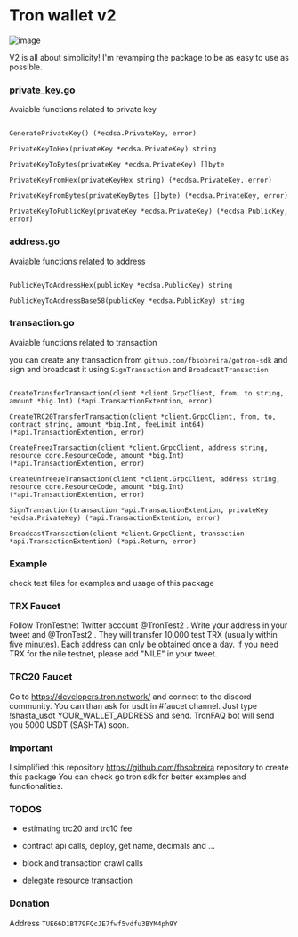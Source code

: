# Tron wallet v2

![image](https://github.com/ranjbar-dev/tron-wallet/blob/main/assets/image.png?raw=true)

V2 is all about simplicity! I'm revamping the package to be as easy to use as possible.

### private_key.go 

Avaiable functions related to private key 

```

GeneratePrivateKey() (*ecdsa.PrivateKey, error)

PrivateKeyToHex(privateKey *ecdsa.PrivateKey) string

PrivateKeyToBytes(privateKey *ecdsa.PrivateKey) []byte

PrivateKeyFromHex(privateKeyHex string) (*ecdsa.PrivateKey, error)

PrivateKeyFromBytes(privateKeyBytes []byte) (*ecdsa.PrivateKey, error)

PrivateKeyToPublicKey(privateKey *ecdsa.PrivateKey) (*ecdsa.PublicKey, error)

```

### address.go

Avaiable functions related to address 

```

PublicKeyToAddressHex(publicKey *ecdsa.PublicKey) string

PublicKeyToAddressBase58(publicKey *ecdsa.PublicKey) string

```

### transaction.go

Avaiable functions related to transaction 

you can create any transaction from `github.com/fbsobreira/gotron-sdk` and sign and broadcast it using `SignTransaction` and `BroadcastTransaction` 

```

CreateTransferTransaction(client *client.GrpcClient, from, to string, amount *big.Int) (*api.TransactionExtention, error)

CreateTRC20TransferTransaction(client *client.GrpcClient, from, to, contract string, amount *big.Int, feeLimit int64) (*api.TransactionExtention, error)

CreateFreezTransaction(client *client.GrpcClient, address string, resource core.ResourceCode, amount *big.Int) (*api.TransactionExtention, error)

CreateUnfreezeTransaction(client *client.GrpcClient, address string, resource core.ResourceCode, amount *big.Int) (*api.TransactionExtention, error)

SignTransaction(transaction *api.TransactionExtention, privateKey *ecdsa.PrivateKey) (*api.TransactionExtention, error)

BroadcastTransaction(client *client.GrpcClient, transaction *api.TransactionExtention) (*api.Return, error)

```

### Example 

check test files for examples and usage of this package

### TRX Faucet

Follow TronTestnet Twitter account @TronTest2 . Write your address in your tweet and @TronTest2 . They will transfer 10,000 test TRX (usually within five minutes). Each address can only be obtained once a day. If you need TRX for the nile testnet, please add "NILE" in your tweet.

### TRC20 Faucet

Go to https://developers.tron.network/ and connect to the discord community. You can than ask for usdt in #faucet channel. Just type !shasta_usdt YOUR_WALLET_ADDRESS and send. TronFAQ bot will send you 5000 USDT (SASHTA) soon.

### Important

I simplified this repository https://github.com/fbsobreira repository to create this package You can check go tron sdk for better examples and functionalities.

### TODOS 

- estimating trc20 and trc10 fee 

- contract api calls, deploy, get name, decimals and ... 

- block and transaction crawl calls 

- delegate resource transaction 


### Donation

Address `TUE66D1BT79FQcJE7fwf5vdfu3BYM4ph9Y`